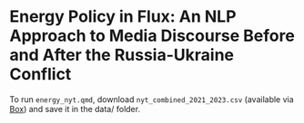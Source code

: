 # Energy Policy in Flux: An NLP Approach to Media Discourse Before and After the Russia-Ukraine Conflict

To run `energy_nyt.qmd`, download `nyt_combined_2021_2023.csv` (available via [Box](https://georgetown.app.box.com/folder/317619628250)) and save it in the data/ folder.


